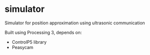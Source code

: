# simulator
Simulator for position approximation using ultrasonic communication

Built using Processing 3, depends on:

- ControlP5 library
- Peasycam
